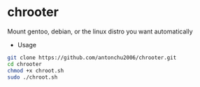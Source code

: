 # chrooter
Mount gentoo, debian, or the linux distro you want automatically

- Usage
```bash
git clone https://github.com/antonchu2006/chrooter.git
cd chrooter
chmod +x chroot.sh
sudo ./chroot.sh
```
